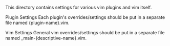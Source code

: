 This directory contains settings for various vim plugins and vim itself.

Plugin Settings
Each plugin's overrides/settings should be put in a separate file named {plugin-name}.vim.

Vim Settings
General vim overrides/settings should be put in a separate file named _main-{descriptive-name}.vim.

